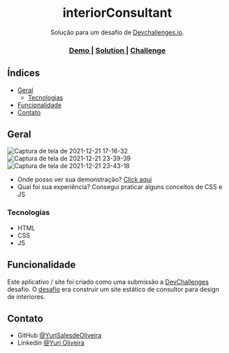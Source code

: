 <h1 align="center">interiorConsultant</h1>

<div align="center">
   Solução para um desafio de  <a href="http://devchallenges.io" target="_blank">Devchallenges.io</a>.
</div>

<div align="center">
  <h3>
    <a href="https://yurisalesdeoliveira.github.io/interiorConsultant/">
      Demo
    </a>
    <span> | </span>
    <a href="https://devchallenges.io/solutions/Cg25HwLOzGQWOxv8U3xW">
      Solution
    </a>
    <span> | </span>
    <a href="https://devchallenges.io/challenges/Jymh2b2FyebRTUljkNcb">
      Challenge
    </a>
  </h3>
</div>

<!-- TABLE OF CONTENTS -->

## Índices

- [Geral](#geral)
  - [Tecnologias](#tecnologias)
- [Funcionalidade](#funcionalidade)
- [Contato](#contato)

<!-- OVERVIEW -->

## Geral

![Captura de tela de 2021-12-21 17-16-32](https://user-images.githubusercontent.com/54549125/147002485-569ff8af-a98a-4e7a-be4b-991644fec098.png)
![Captura de tela de 2021-12-21 23-39-39](https://user-images.githubusercontent.com/54549125/147026243-993df5b4-7e3f-4319-b6e5-3554fee30fa0.png)
![Captura de tela de 2021-12-21 23-43-18](https://user-images.githubusercontent.com/54549125/147026417-30a180dd-d5e2-4f16-b4b7-1f9fe0f93a93.png)


- Onde posso ver sua demonstração? [Click aqui](https://yurisalesdeoliveira.github.io/interiorConsultant)
- Qual foi sua experiência? Consegui praticar alguns conceitos de CSS e JS

### Tecnologias

- HTML
- CSS
- JS

## Funcionalidade

Este aplicativo / site foi criado como uma submissão a [DevChallenges](https://devchallenges.io/challenges) desafio. O [desafio](https://devchallenges.io/challenges/Jymh2b2FyebRTUljkNcb) era construir um site estático de consultor para design de interiores.

## Contato

- GitHub [@YuriSalesdeOliveira](https://github.com/YuriSalesdeOliveira)
- Linkedin [@Yuri Oliveira](https://www.linkedin.com/in/yuri-oliveira-0703801a2/)

